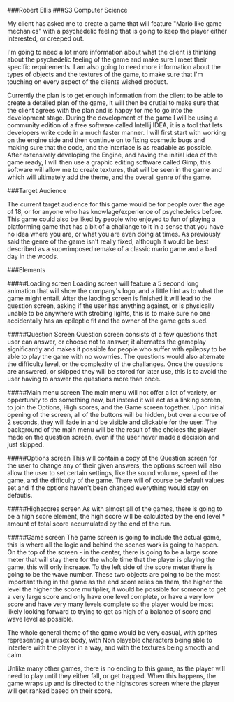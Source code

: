 ###Robert Ellis
###S3 Computer Science

My client has asked me to create a game that will feature "Mario like game mechanics" with a psychedelic feeling that is going to keep the player either interested, or creeped out.

I'm going to need a lot more information about what the client is thinking about the psychedelic feeling of the game and make sure I meet their specific requirements. I am also going to need more information about the types of objects and the textures of the game, to make sure that I'm touching on every aspect of the clients wished product.

Currently the plan is to get enough information from the client to be able to create a detailed plan of the game, it will then be crutial to make sure that the client agrees with the plan and is happy for me to go into the development stage. During the development of the game I will be using a community edition of a free software called Intellij IDEA, it is a tool that lets developers write code in a much faster manner. I will first start with working on the engine side and then continue on to fixing cosmetic bugs and making sure that the code, and the interface is as readable as possible. After extensively developing the Engine, and having the initial idea of the game ready, I will then use a graphic editing software called Gimp, this software will allow me to create textures, that will be seen in the game and which will ultimately add the theme, and the overall genre of the game.

###Target Audience

The current target audience for this game would be for people over the age of 18, or for anyone who has knowlage/experience of psychedelics before. This game could also be liked by people who enjoyed to fun of playing a platforming game that has a bit of a challange to it in a sense that you have no idea where you are, or what you are even doing at times. As previously said the genre of the game isn't really fixed, although it would be best described as a superimposed remake of a classic mario game and a bad day in the woods.

###Elements

#####Loading screen
Loading screen will feature a 5 second long animation that will show the company's logo, and a little hint as to what the game might entail. After the laoding screen is finished it will lead to the question screen, asking if the user has anything against, or is physically unable to be anywhere with strobing lights, this is to make sure no one accidentally has an epileptic fit and the owner of the game gets sued.

#####Question Screen
Question screen consists of a few questions that user can answer, or choose not to answer, it alternates the gameplay significantly and makes it possible for people who suffer with epilepsy to be able to play the game with no wowrries. The questions would also alternate the difficulty level, or the complexity of the challanges. Once the questions are answered, or skipped they will be stored for later use, this is to avoid the user having to answer the questions more than once.

#####Main menu screen
The main menu will not offer a lot of variety, or oppertunity to do something new, but instead it will act as a linking screen, to join the Options, High scores, and the Game screen together. Upon initial opening of the screen, all of the buttons will be hidden, but over a course of 2 seconds, they will fade in and be visible and clickable for the user. The background of the main menu will be the result of the choices the player made on the question screen, even if the user never made a decision and just skipped.

#####Options screen
This will contain a copy of the Question screen for the user to change any of their given answers, the options screen will also allow the user to set certain settings, like the sound volume, speed of the game, and the difficulty of the game. There will of course be default values set and if the options haven't been changed everything would stay on defautls.

#####Highscores screen
As with almost all of the games, there is going to be a high score element, the high score will be calculated by the end level * amount of total score accumulated by the end of the run.

#####Game screen
The game screen is going to include the actual game, this is where all the logic and behind the scenes work is going to happen. On the top of the screen - in the center, there is going to be a large score meter that will stay there for the whole time that the player is playing the game, this will only increase. To the left side of the score meter there is going to be the wave number. These two objects are going to be the most important thing in the game as the end score relies on them, the higher the level the higher the score multiplier, it would be possible for someone to get a very large score and only have one level complete, or have a very low score and have very many levels complete so the player would be most likely looking forward to trying to get as high of a balance of score and wave level as possible.

The whole general theme of the game would be very casual, with sprites representing a unisex body, with Non playable characters being able to interfere with the player in a way, and with the textures being smooth and calm.

Unlike many other games, there is no ending to this game, as the player will need to play until they either fall, or get trapped. When this happens, the game wraps up and is directed to the highscores screen where the player will get ranked based on their score.


